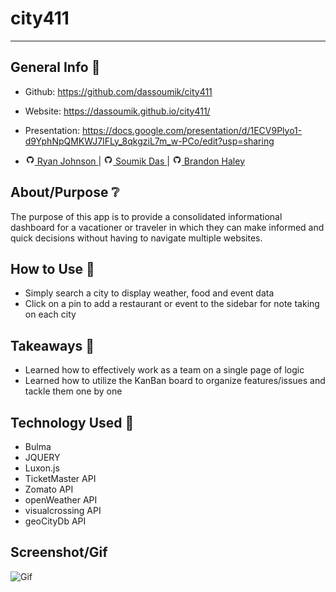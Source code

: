 # city411 
---
## General Info 📖
* Github: https://github.com/dassoumik/city411
* Website: https://dassoumik.github.io/city411/
* Presentation: https://docs.google.com/presentation/d/1ECV9Plyo1-d9YphNpQMKWJ7IFLy_8qkgziL7m_w-PCo/edit?usp=sharing

* <img src="./images/md/github.png" alt="github logo" width="15"/>[ Ryan Johnson ](https://github.com/wryanj)| <img src="./images/md/github.png" alt="github logo" width="15"/>[ Soumik Das ](https://github.com/Kyle7286)| <img src="./images/md/github.png" alt="github logo" width="15"/>[ Brandon Haley ](https://github.com/Kyle7286)

## About/Purpose ❔
The purpose of this app is to provide a consolidated informational dashboard for a vacationer or traveler in which they can make informed and quick decisions without having to navigate multiple websites.

## How to Use 🧩
* Simply search a city to display weather, food and event data
* Click on a pin to add a restaurant or event to the sidebar for note taking on each city
    
## Takeaways 🥡
* Learned how to effectively work as a team on a single page of logic
* Learned how to utilize the KanBan board to organize features/issues and tackle them one by one

## Technology Used 📡
* Bulma
* JQUERY
* Luxon.js
* TicketMaster API
* Zomato API
* openWeather API
* visualcrossing API
* geoCityDb API

## Screenshot/Gif
![Gif](./images/md/city411.gif)






